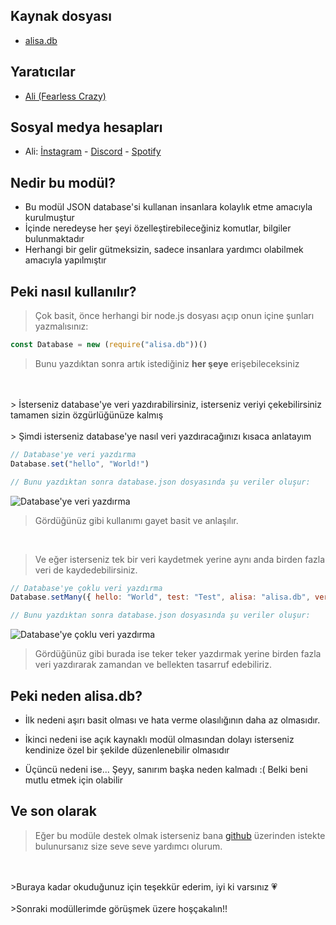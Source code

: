 ## Kaynak dosyası

- [alisa.db](https://github.com/pordarman/alisa.db)


## Yaratıcılar

- [Ali (Fearless Crazy)](https://github.com/pordarman)

## Sosyal medya hesapları

- Ali: [İnstagram](https://www.instagram.com/ali.celk/) - [Discord](https://discord.com/users/488839097537003521) - [Spotify](https://open.spotify.com/user/215jixxk4morzgq5mpzsmwwqa?si=41e0583b36f9449b)

## Nedir bu modül?

- Bu modül JSON database'si kullanan insanlara kolaylık etme amacıyla kurulmuştur
- İçinde neredeyse her şeyi özelleştirebileceğiniz komutlar, bilgiler bulunmaktadır
- Herhangi bir gelir gütmeksizin, sadece insanlara yardımcı olabilmek amacıyla yapılmıştır

## Peki nasıl kullanılır?
> Çok basit, önce herhangi bir node.js dosyası açıp onun içine şunları yazmalısınız:
```js
const Database = new (require("alisa.db"))()
```
> Bunu yazdıktan sonra artık istediğiniz **her şeye** erişebileceksiniz
<br>
<br>
> İsterseniz database'ye veri yazdırabilirsiniz, isterseniz veriyi çekebilirsiniz tamamen sizin özgürlüğünüze kalmış
<br>
<br>
> Şimdi isterseniz database'ye nasıl veri yazdıracağınızı kısaca anlatayım

```js
// Database'ye veri yazdırma
Database.set("hello", "World!")

// Bunu yazdıktan sonra database.json dosyasında şu veriler oluşur:
```
![Database'ye veri yazdırma](https://i.hizliresim.com/mnt8zwz.png)
  
>Gördüğünüz gibi kullanımı gayet basit ve anlaşılır.

<br>


>Ve eğer isterseniz tek bir veri kaydetmek yerine aynı anda birden fazla veri de kaydedebilirsiniz.
```js
// Database'ye çoklu veri yazdırma
Database.setMany({ hello: "World", test: "Test", alisa: "alisa.db", version: "0.0.3" })

// Bunu yazdıktan sonra database.json dosyasında şu veriler oluşur:
```
![Database'ye çoklu veri yazdırma](https://i.hizliresim.com/lzfojym.png)

>Gördüğünüz gibi burada ise teker teker yazdırmak yerine birden fazla veri yazdırarak zamandan ve bellekten tasarruf edebiliriz.

## Peki neden alisa.db?

- İlk nedeni aşırı basit olması ve hata verme olasılığının daha az olmasıdır.

- İkinci nedeni ise açık kaynaklı modül olmasından dolayı isterseniz kendinize özel bir şekilde düzenlenebilir olmasıdır

- Üçüncü nedeni ise... Şeyy, sanırım başka neden kalmadı :( Belki beni mutlu etmek için olabilir 



## Ve son olarak

>Eğer bu modüle destek olmak isterseniz bana [github](https://github.com/pordarman) üzerinden istekte bulunursanız size seve seve yardımcı olurum.
<br>
<br>
>Buraya kadar okuduğunuz için teşekkür ederim, iyi ki varsınız 💗
<br>
<br>
>Sonraki modüllerimde görüşmek üzere hoşçakalın!!